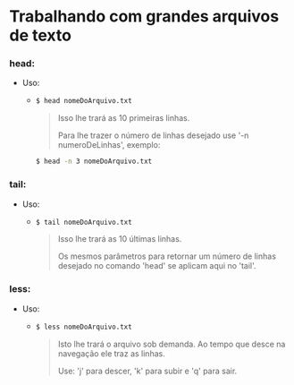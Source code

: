 # Trabalhando com grandes arquivos de texto

### head:

- Uso:

  - ```bash
    $ head nomeDoArquivo.txt
    ```

    > Isso lhe trará as 10 primeiras linhas.
    >
    > Para lhe trazer o número de linhas desejado use '-n numeroDeLinhas', exemplo:

    ```bash
    $ head -n 3 nomeDoArquivo.txt
    ```



### tail:

- Uso:

  - ```bash
    $ tail nomeDoArquivo.txt
    ```

    > Isso lhe trará as 10 últimas linhas.
    >
    > Os mesmos parâmetros para retornar um número de linhas desejado no comando 'head' se aplicam aqui no 'tail'.



### less:

- Uso: 

  - ```bash
    $ less nomeDoArquivo.txt
    ```

    > Isto lhe trará o arquivo sob demanda. Ao tempo que desce na navegação ele traz as linhas.
    >
    > Use: 'j' para descer, 'k' para subir e 'q' para sair. 